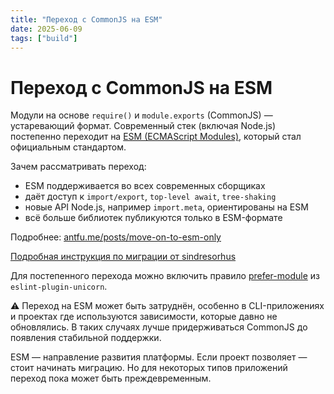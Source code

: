 ```yaml
---
title: "Переход с CommonJS на ESM"
date: 2025-06-09
tags: ["build"]
---
```


# Переход с CommonJS на ESM

Модули на основе `require()` и `module.exports` (CommonJS) — устаревающий формат.
Современный стек (включая Node.js) постепенно переходит на [ESM (ECMAScript Modules)](https://nodejs.org/api/esm.html),
который стал официальным стандартом.

Зачем рассматривать переход:

- ESM поддерживается во всех современных сборщиках
- даёт доступ к `import/export`, `top-level await`, `tree-shaking`
- новые API Node.js, например `import.meta`, ориентированы на ESM
- всё больше библиотек публикуются только в ESM-формате

Подробнее: [antfu.me/posts/move-on-to-esm-only](https://antfu.me/posts/move-on-to-esm-only)

[Подробная инструкция по миграции от sindresorhus](https://gist.github.com/sindresorhus/a39789f98801d908bbc7ff3ecc99d99c)

Для постепенного перехода можно включить правило [prefer-module](https://github.com/sindresorhus/eslint-plugin-unicorn/blob/main/docs/rules/prefer-module.md) из `eslint-plugin-unicorn`.

⚠️ Переход на ESM может быть затруднён, особенно в CLI-приложениях и проектах где используются зависимости, которые давно не обновлялись.
В таких случаях лучше придерживаться CommonJS до появления стабильной поддержки.

ESM — направление развития платформы. Если проект позволяет — стоит начинать миграцию. Но для некоторых типов приложений переход пока может быть преждевременным.
